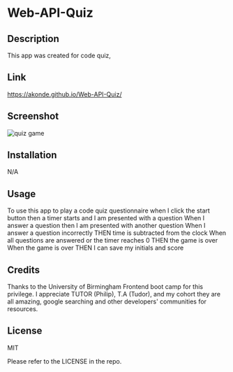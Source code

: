 # Web-API-Quiz

## Description
This app was created for code quiz,

## Link

https://akonde.github.io/Web-API-Quiz/

## Screenshot

![quiz game](https://github.com/akonde/geolocation/assets/49449335/ba402151-447e-4f4e-bfcb-126fdc2082f7)

## Installation

N/A

## Usage
To use this app to play a code quiz questionnaire 
when I click the start button
then a timer starts and I am presented with a question
When I answer a question
then I am presented with another question
When I answer a question incorrectly
THEN time is subtracted from the clock
When all questions are answered or the timer reaches 0
THEN the game is over
When the game is over
THEN I can save my initials and score


## Credits
Thanks to the University of Birmingham Frontend boot camp for this privilege. I appreciate TUTOR (Philip), T.A (Tudor), and my cohort they are all amazing, google searching and other developers' communities for resources. 

## License
MIT

Please refer to the LICENSE in the repo.
